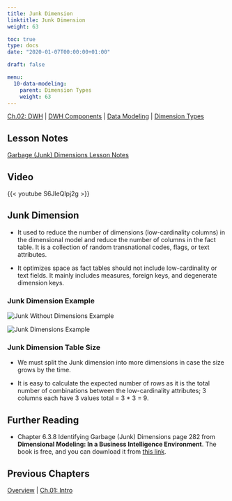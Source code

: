 ```yaml
---
title: Junk Dimension
linktitle: Junk Dimension
weight: 63

toc: true
type: docs
date: "2020-01-07T00:00:00+01:00"

draft: false

menu:
  10-data-modeling:
    parent: Dimension Types
    weight: 63
---
```


[Ch.02: DWH](../../../../../02-dwh) | [DWH Components](../../../../03-architecture/) | [Data Modeling](../../../10-data-modeling/) | [Dimension Types](../../02-dimension-types/)

## Lesson Notes

[Garbage (Junk) Dimensions Lesson Notes](../03-junk-dimension.pdf)

## Video

{{< youtube S6JleQIpj2g >}}

## Junk Dimension

-   It used to reduce the number of dimensions (low-cardinality columns)
    in the dimensional model and reduce the number of columns in the
    fact table. It is a collection of random transnational codes, flags,
    or text attributes.

-   It optimizes space as fact tables should not include low-cardinality
    or text fields. It mainly includes measures, foreign keys, and
    degenerate dimension keys.

### Junk Dimension Example

![Junk Without Dimensions Example](../figures/junk-dim-ex-without.png)

![Junk Dimensions Example](../figures/junk-dim-ex.png)

### Junk Dimension Table Size

-   We must split the Junk dimension into more dimensions in case the
        size grows by the time.
    
-   It is easy to calculate the expected number of rows as it is the
        total number of combinations between the low-cardinality attributes;
        3 columns each have 3 values total = 3 \* 3 = 9.

## Further Reading

- Chapter 6.3.8 Identifying Garbage (Junk) Dimensions page 282 from **Dimensional Modeling: In a Business Intelligence Environment**. The book is free, and you can download it from [this link](https://www.redbooks.ibm.com/redbooks/pdfs/sg247138.pdf).


## Previous Chapters

[Overview](../../../../../../big-data-in-depth/)  | [Ch.01: Intro](../../../../../01-introduction) 
